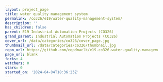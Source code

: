 ```yaml
---
layout: project_page
title: water quality management system
permalink: /co326/e19/water-quality-management-system/
description: ''
has_children: false
parent: E19 Industrial Automation Projects (CO326)
grand_parent: Industrial Automation Projects (CO326)
cover_url: /data/categories/co326/cover_page.jpg
thumbnail_url: /data/categories/co326/thumbnail.jpg
repo_url: https://github.com/cepdnaclk/e19-co326-water-quality-management-system
page_url: blank
forks: 4
watchers: 0
stars: 0
started_on: '2024-04-04T18:36:23Z'
---
```


